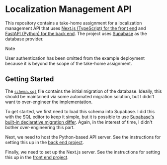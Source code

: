 # Localization Management API

This repository contains a take-home assignment for a localization management API that uses [Next.js (TypeScript) for the front end][front-end] and [FastAPI (Python) for the back end][back-end]. The project uses [Supabase][supabase] as the database provider.

[front-end]: ./frontend/
[back-end]: ./api/
[supabase]: https://supabase.com/

> [!NOTE]
> User authentication has been omitted from the example deployment because it is beyond the scope of the take-home assignment.

## Getting Started

The [`schema.sql`] file contains the initial migration of the database. Ideally, this should be maintained via some automated migration solution, but I didn't want to over-engineer the implementation.

[`schema.sql`]: ./schema.sql

To get started, we first need to load this schema into Supabase. I did this with the SQL editor to keep it simple, but it is possible to use [Supabase's built-in declarative migration differ][supabase-migration]. Again, in the interest of time, I didn't bother over-engineering this part.

[supabase-migration]: https://supabase.com/docs/guides/deployment/database-migrations

Next, we need to host the Python-based API server. See the instructions for setting this up in the [back end project][back-end].

Finally, we need to set up the Next.js server. See the instructions for setting this up in the [front end project][front-end].
